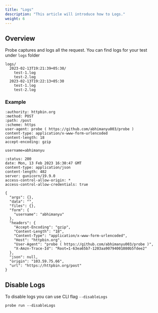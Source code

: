 ```yaml
---
title: "Logs"
description: "This article will introduce how to Logs."
weight: 6
---
```


## Overview

Probe captures and logs all the request.
You can find logs for your test under `logs` folder

```text
logs/
  2023-02-13T19:21:39+05:30/
    test-1.log
    test-2.log
  2023-02-13T19:22:13+05:30
    test-1.log
    test-2.log
```

### Example

```text
:authority: httpbin.org
:method: POST
:path: /post
:scheme: https
user-agent: probe ( https://github.com/abhimanyu003/probe )
content-type: application/x-www-form-urlencoded
content-length: 18
accept-encoding: gzip

username=abhimanyu

:status: 200
date: Mon, 13 Feb 2023 16:30:47 GMT
content-type: application/json
content-length: 482
server: gunicorn/19.9.0
access-control-allow-origin: *
access-control-allow-credentials: true

{
  "args": {},
  "data": "",
  "files": {},
  "form": {
    "username": "abhimanyu"
  },
  "headers": {
    "Accept-Encoding": "gzip",
    "Content-Length": "18",
    "Content-Type": "application/x-www-form-urlencoded",
    "Host": "httpbin.org",
    "User-Agent": "probe ( https://github.com/abhimanyu003/probe )",
    "X-Amzn-Trace-Id": "Root=1-63ea65b7-1203aa90794001080b5fdee2"
  },
  "json": null,
  "origin": "103.59.75.66",
  "url": "https://httpbin.org/post"
}
```

## Disable Logs

To disable logs you can use CLI flag `--disableLogs`

```
probe run --disableLogs
```
